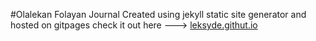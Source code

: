 #Olalekan Folayan Journal
Created using jekyll static site generator and hosted on gitpages
check it out here ---> <a href="leksyde.githut.io">leksyde.githut.io</a>
